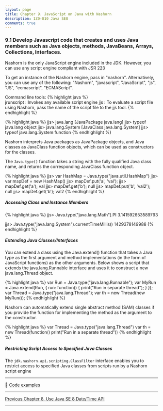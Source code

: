 ```yaml
---
layout: page
title: Chapter 9. JavaScript on Java with Nashorn
description: 1Z0-810 Java SE8
comments: true
---
```


### 9.1 Develop Javascript code that creates and uses Java members such as Java objects, methods, JavaBeans, Arrays, Collections, Interfaces.

Nashorn is the only JavaScript engine included in the JDK. However, you can use any script engine compliant with JSR 223

To get an instance of the Nashorn engine, pass in "nashorn".
Alternatively, you can use any of the following: "Nashorn", "javascript", "JavaScript", "js", "JS", "ecmascript", "ECMAScript".

Command line tools:
{% highlight java  %}  
jrunscript : Invokes any available script engine
jjs        : To evaluate a script file using Nashorn, 
             pass the name of the script file to the jjs tool.
{% endhighlight %} 
 
{% highlight java  %} 
jjs> java.lang
[JavaPackage java.lang]
jjs> typeof java.lang
object
jjs> java.lang.System
[JavaClass java.lang.System]
jjs> typeof java.lang.System
function
{% endhighlight %} 
 
Nashorn interprets Java packages as JavaPackage objects, and Java classes as JavaClass function objects, which can be used as constructors for the classes.

The `Java.type()` function takes a string with the fully qualified Java class name, and returns the corresponding JavaClass function object. 

{% highlight java  %} 
jjs> var HashMap = Java.type("java.util.HashMap")
jjs> var mapDef = new HashMap()
jjs> mapDef.put('a', 'val');
jjs> mapDef.get('a');
val
jjs> mapDef.get('b');
null
jjs> mapDef.put('b', 'val2');
null
jjs> mapDef.get('b');
val2
{% endhighlight %} 

##### Accessing Class and Instance Members
{% highlight java  %} 
jjs> Java.type("java.lang.Math").PI
3.141592653589793

jjs> Java.type("java.lang.System").currentTimeMillis()
1429378149988
{% endhighlight %} 

##### Extending Java Classes/Interfaces

  You can extend a class using the Java.extend() function that takes a Java type as the first argument and 
  method implementations (in the form of JavaScript functions) as the other arguments. 
  Below shows a script that extends the java.lang.Runnable interface and uses it to construct a new java.lang.Thread object.

{% highlight java  %} 
var Run = Java.type("java.lang.Runnable");
var MyRun = Java.extend(Run, {
    run: function() {
        print("Run in separate thread");
    }
});
var Thread = Java.type("java.lang.Thread");
var th = new Thread(new MyRun());
{% endhighlight %} 

Nashorn can automatically extend single abstract method (SAM) classes if you provide the function for implementing the method as the argument to the constructor.

{% highlight java  %} 
var Thread = Java.type("java.lang.Thread")
var th = new Thread(function() print("Run in a separate thread"))
{% endhighlight %} 

##### Restricting Script Access to Specified Java Classes
  The `jdk.nashorn.api.scripting.ClassFilter` interface enables you to restrict access to specified Java classes from scripts run by a Nashorn script engine

--------------------------------	

:memo: [Code examples](https://github.com/rahulsh1/ocp-java8/tree/master/sources/src/ocp/study/part9)


--------------------------------	    
[Previous Chapter 8. Use Java SE 8 Date/Time API](chapter8.html)

--------------------------------

